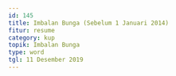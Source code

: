 ```yaml
---
id: 145
title: Imbalan Bunga (Sebelum 1 Januari 2014)
fitur: resume
category: kup
topik: Imbalan Bunga
type: word
tgl: 11 Desember 2019
---
```


